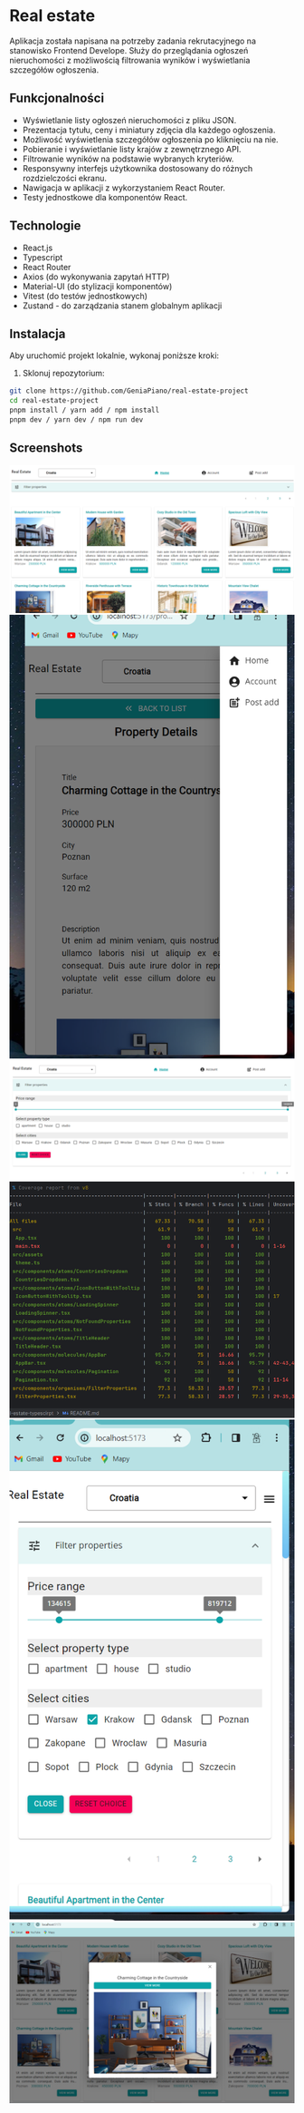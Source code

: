 # Real estate 

Aplikacja została napisana na potrzeby zadania rekrutacyjnego na stanowisko Frontend Develope.
Służy do przeglądania ogłoszeń nieruchomości z możliwością filtrowania wyników i wyświetlania szczegółów ogłoszenia.

## Funkcjonalności

- Wyświetlanie listy ogłoszeń nieruchomości z pliku JSON.
- Prezentacja tytułu, ceny i miniatury zdjęcia dla każdego ogłoszenia.
- Możliwość wyświetlenia szczegółów ogłoszenia po kliknięciu na nie.
- Pobieranie i wyświetlanie listy krajów z zewnętrznego API.
- Filtrowanie wyników na podstawie wybranych kryteriów.
- Responsywny interfejs użytkownika dostosowany do różnych rozdzielczości ekranu.
- Nawigacja w aplikacji z wykorzystaniem React Router.
- Testy jednostkowe dla komponentów React.

## Technologie

- React.js
- Typescript
- React Router
- Axios (do wykonywania zapytań HTTP)
- Material-UI (do stylizacji komponentów)
- Vitest (do testów jednostkowych)
- Zustand - do zarządzania stanem globalnym aplikacji

## Instalacja

Aby uruchomić projekt lokalnie, wykonaj poniższe kroki:

1. Sklonuj repozytorium:

```bash
git clone https://github.com/GeniaPiano/real-estate-project
cd real-estate-project
pnpm install / yarn add / npm install
pnpm dev / yarn dev / npm run dev
```

## Screenshots

<img src="./public/screens/screen-shot_1.png" alt="Opis obrazka">
<img src="./public/screens/screen-shot_6.png" alt="Opis obrazka">
<img src="./public/screens/screen-shot_2.png" alt="Opis obrazka">
<img src="./public/screens/screen-shot_3.png" alt="Opis obrazka">
<img src="./public/screens/screen-shot_4.png" alt="Opis obrazka">
<img src="./public/screens/screen-shot_5.png" alt="Opis obrazka">



